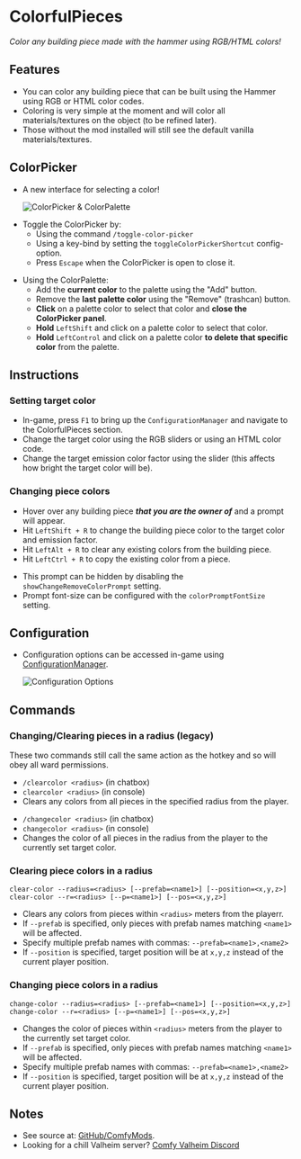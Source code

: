 # ColorfulPieces

*Color any building piece made with the hammer using RGB/HTML colors!*

## Features

  * You can color any building piece that can be built using the Hammer using RGB or HTML color codes.
  * Coloring is very simple at the moment and will color all materials/textures on the object (to be refined later).
  * Those without the mod installed will still see the default vanilla materials/textures. 

## ColorPicker

  * A new interface for selecting a color!

    ![ColorPicker & ColorPalette](https://i.imgur.com/ZSDonUOl.png)

  - Toggle the ColorPicker by:
    - Using the command `/toggle-color-picker`
    - Using a key-bind by setting the `toggleColorPickerShortcut` config-option.
    - Press `Escape` when the ColorPicker is open to close it.

  * Using the ColorPalette:
    * Add the **current color** to the palette using the "Add" button.
    * Remove the **last palette color** using the "Remove" (trashcan) button.
    * __Click__ on a palette color to select that color and **__close the ColorPicker panel__**.
    * __Hold__ `LeftShift` and click on a palette color to select that color.
    * __Hold__ `LeftControl` and click on a palette color **__to delete that specific color__** from the palette.

## Instructions

### Setting target color

  * In-game, press `F1` to bring up the `ConfigurationManager` and navigate to the ColorfulPieces section.
  * Change the target color using the RGB sliders or using an HTML color code.
  * Change the target emission color factor using the slider (this affects how bright the target color will be).

### Changing piece colors

  * Hover over any building piece ***that you are the owner of*** and a prompt will appear.
  * Hit `LeftShift + R` to change the building piece color to the target color and emission factor.
  * Hit `LeftAlt + R` to clear any existing colors from the building piece.
  * Hit `LeftCtrl + R` to copy the existing color from a piece.

  - This prompt can be hidden by disabling the `showChangeRemoveColorPrompt` setting.
  - Prompt font-size can be configured with the `colorPromptFontSize` setting.

## Configuration

  * Configuration options can be accessed in-game using
    [ConfigurationManager](https://thunderstore.io/c/valheim/p/Azumatt/Official_BepInEx_ConfigurationManager/).

    ![Configuration Options](https://i.imgur.com/f9PLswAl.png)

## Commands

### Changing/Clearing pieces in a radius (legacy)

These two commands still call the same action as the hotkey and so will obey all ward permissions.

  * `/clearcolor <radius>` (in chatbox)
  * `clearcolor <radius>` (in console)
  * Clears any colors from all pieces in the specified radius from the player.

  - `/changecolor <radius>` (in chatbox)
  - `changecolor <radius>` (in console)
  - Changes the color of all pieces in the radius from the player to the currently set target color.

### Clearing piece colors in a radius

    clear-color --radius=<radius> [--prefab=<name1>] [--position=<x,y,z>]
    clear-color --r=<radius> [--p=<name1>] [--pos=<x,y,z>]

  * Clears any colors from pieces within `<radius>` meters from the playerr.
  * If `--prefab` is specified, only pieces with prefab names matching `<name1>` will be affected.
  * Specify multiple prefab names with commas: `--prefab=<name1>,<name2>`
  * If `--position` is specified, target position will be at `x,y,z` instead of the current player position.

### Changing piece colors in a radius

    change-color --radius=<radius> [--prefab=<name1>] [--position=<x,y,z>]
    change-color --r=<radius> [--p=<name1>] [--pos=<x,y,z>]

  * Changes the color of pieces within `<radius>` meters from the player to the currently set target color.
  * If `--prefab` is specified, only pieces with prefab names matching `<name1>` will be affected.
  * Specify multiple prefab names with commas: `--prefab=<name1>,<name2>`
  * If `--position` is specified, target position will be at `x,y,z` instead of the current player position.

## Notes

  * See source at: [GitHub/ComfyMods](https://github.com/redseiko/ComfyMods/tree/main/ColorfulPieces).
  * Looking for a chill Valheim server? [Comfy Valheim Discord](https://discord.gg/ameHJz5PFk)
